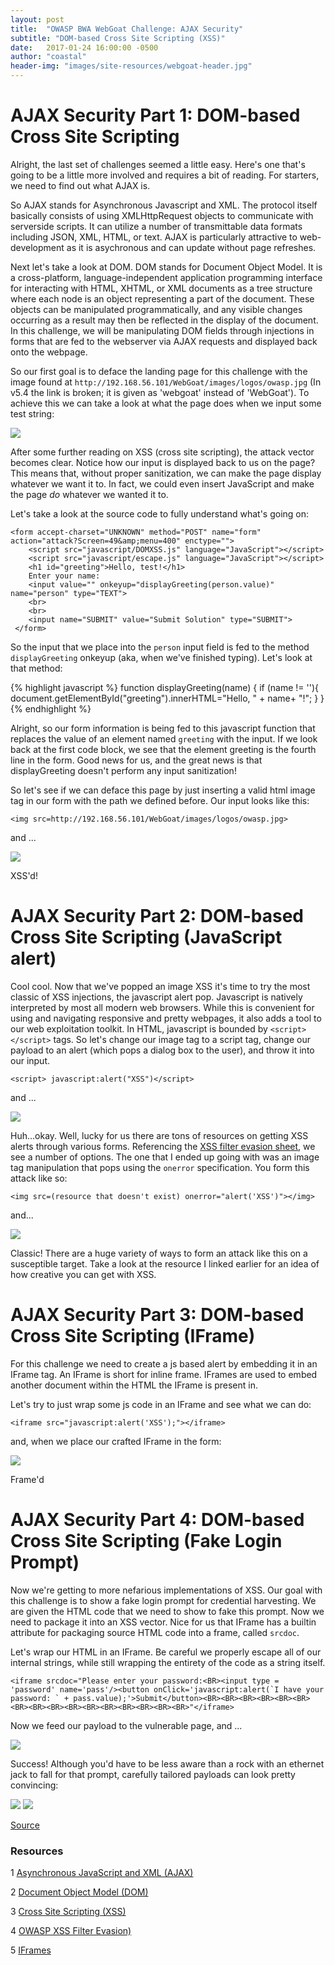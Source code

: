 ```yaml
---
layout: post
title:  "OWASP BWA WebGoat Challenge: AJAX Security"
subtitle: "DOM-based Cross Site Scripting (XSS)"
date:   2017-01-24 16:00:00 -0500
author: "coastal"
header-img: "images/site-resources/webgoat-header.jpg"
---
```

# AJAX Security Part 1: DOM-based Cross Site Scripting
Alright, the last set of challenges seemed a little easy. Here's one that's going to be a little more involved and requires a bit of reading. For starters, we need to find out what AJAX is.

So AJAX stands for Asynchronous Javascript and XML. The protocol itself basically consists of using XMLHttpRequest objects to communicate with serverside scripts. It can utilize a number of transmittable data formats including JSON, XML, HTML, or text. AJAX is particularly attractive to web-development as it is asychronous and can update without page refreshes.

Next let's take a look at DOM. DOM stands for Document Object Model. It is a cross-platform, language-independent application programming interface for interacting with HTML, XHTML, or XML documents as a tree structure where each node is an object representing a part of the document. These objects can be manipulated programmatically, and any visible changes occurring as a result may then be reflected in the display of the document. In this challenge, we will be manipulating DOM fields through injections in forms that are fed to the webserver via AJAX requests and displayed back onto the webpage.

So our first goal is to deface the landing page for this challenge with the image found at ```http://192.168.56.101/WebGoat/images/logos/owasp.jpg``` (In v5.4 the link is broken; it is given as 'webgoat' instead of 'WebGoat'). To achieve this we can take a look at what the page does when we input some test string:

<img src="{{ site.baseurl }}/images/2017-01-24-webgoat_part_3/dom-input.jpg">

After some further reading on XSS (cross site scripting), the attack vector becomes clear. Notice how our input is displayed back to us on the page? This means that, without proper sanitization, we can make the page display whatever we want it to. In fact, we could even insert JavaScript and make the page *do* whatever we wanted it to. 

Let's take a look at the source code to fully understand what's going on:

```
<form accept-charset="UNKNOWN" method="POST" name="form" action="attack?Screen=49&amp;menu=400" enctype="">
	<script src="javascript/DOMXSS.js" language="JavaScript"></script>
	<script src="javascript/escape.js" language="JavaScript"></script>
	<h1 id="greeting">Hello, test!</h1>
	Enter your name:
	<input value="" onkeyup="displayGreeting(person.value)" name="person" type="TEXT">
	<br>
	<br>
	<input name="SUBMIT" value="Submit Solution" type="SUBMIT">
 </form>
```
So the input that we place into the ```person``` input field is fed to the method ```displayGreeting``` onkeyup (aka, when we've finished typing). Let's look at that method:

{% highlight javascript %}
function displayGreeting(name) {
	if (name != ''){
		document.getElementById("greeting").innerHTML="Hello, " + name+ "!";
	}
}
{% endhighlight %}

Alright, so our form information is being fed to this javascript function that replaces the value of an element named ```greeting``` with the input. If we look back at the first code block, we see that the element greeting is the fourth line in the form. Good news for us, and the great news is that displayGreeting doesn't perform any input sanitization!

So let's see if we can deface this page by just inserting a valid html image tag in our form with the path we defined before. Our input looks like this:

```
<img src=http://192.168.56.101/WebGoat/images/logos/owasp.jpg> 
```

and ...

<img src="{{ site.baseurl }}/images/2017-01-24-webgoat_part_3/dom-xss.jpg">

XSS'd!

# AJAX Security Part 2: DOM-based Cross Site Scripting (JavaScript alert)
Cool cool. Now that we've popped an image XSS it's time to try the most classic of XSS injections, the javascript alert pop. Javascript is natively interpreted by most all modern web browsers. While this is convenient for using and navigating responsive and pretty webpages, it also adds a tool to our web exploitation toolkit. In HTML, javascript is bounded by ```<script></script>``` tags. So let's change our image tag to a script tag, change our payload to an alert (which pops a dialog box to the user), and throw it into our input.

```
<script> javascript:alert("XSS")</script>
```

and ...

<img src="{{ site.baseurl }}/images/2017-01-24-webgoat_part_3/dom-javascript-fail.jpg">

Huh...okay. Well, lucky for us there are tons of resources on getting XSS alerts through various forms. Referencing the [XSS filter evasion sheet][xss-fuzzing], we see a number of options. The one that I ended up going with was an image tag manipulation that pops using the ```onerror``` specification. You form this attack like so:

```
<img src=(resource that doesn't exist) onerror="alert('XSS')"></img>
```

and...

<img src="{{ site.baseurl }}/images/2017-01-24-webgoat_part_3/dom-javascript-success.jpg">

Classic! There are a huge variety of ways to form an attack like this on a susceptible target. Take a look at the resource I linked earlier for an idea of how creative you can get with XSS.

# AJAX Security Part 3: DOM-based Cross Site Scripting (IFrame)
For this challenge we need to create a js based alert by embedding it in an IFrame tag. An IFrame is short for inline frame. IFrames are used to embed another document within the HTML the IFrame is present in.

Let's try to just wrap some js code in an IFrame and see what we can do:

```
<iframe src="javascript:alert('XSS');"></iframe>
```

and, when we place our crafted IFrame in the form:

<img src="{{ site.baseurl }}/images/2017-01-24-webgoat_part_3/dom-iframe.jpg">

Frame'd

# AJAX Security Part 4: DOM-based Cross Site Scripting (Fake Login Prompt)
Now we're getting to more nefarious implementations of XSS. Our goal with this challenge is to show a fake login prompt for credential harvesting. We are given the HTML code that we need to show to fake this prompt. Now we need to package it into an XSS vector. Nice for us that IFrame has a builtin attribute for packaging source HTML code into a frame, called ```srcdoc```.

Let's wrap our HTML in an IFrame. Be careful we properly escape all of our internal strings, while still wrapping the entirety of the code as a string itself.

```
<iframe srcdoc="Please enter your password:<BR><input type = 'password' name='pass'/><button onClick='javascript:alert(`I have your password: ` + pass.value);'>Submit</button><BR><BR><BR><BR><BR><BR><BR><BR><BR><BR><BR><BR><BR><BR><BR><BR>"</iframe>
```

Now we feed our payload to the vulnerable page, and ...

<img src="{{ site.baseurl }}/images/2017-01-24-webgoat_part_3/dom-iframe-login.jpg">

Success! Although you'd have to be less aware than a rock with an ethernet jack to fall for that prompt, carefully tailored payloads can look pretty convincing:

<img src="{{ site.baseurl }}/images/2017-01-24-webgoat_part_3/convincing-credential-harvester-1.jpg">
<img src="{{ site.baseurl }}/images/2017-01-24-webgoat_part_3/convincing-credential-harvester-2.jpg">

[Source][pentest-lab]

### Resources

1 [Asynchronous JavaScript and XML (AJAX)][ajax]

2 [Document Object Model (DOM)][dom]

3 [Cross Site Scripting (XSS)][xss]

4 [OWASP XSS Filter Evasion)][xss-fuzzing]

5 [IFrames][iframes]

[ajax]:https://developer.mozilla.org/en-US/docs/AJAX/Getting_Started
[dom]:https://www.w3.org/DOM/
[xss]:https://www.owasp.org/index.php/Cross-site_Scripting_(XSS)
[xss-fuzzing]:https://www.owasp.org/index.php/XSS_Filter_Evasion_Cheat_Sheet
[pentest-lab]:https://pentestlab.blog/2012/02/24/credential-harvester-attack-method/
[iframes]:http://www.w3schools.com/tags/tag_iframe.asp